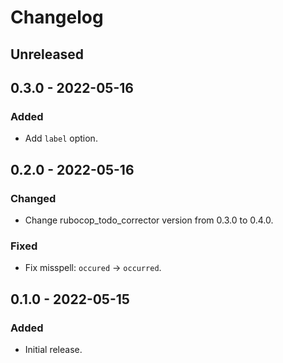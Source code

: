 # Changelog

## Unreleased

## 0.3.0 - 2022-05-16

### Added

- Add `label` option.

## 0.2.0 - 2022-05-16

### Changed

- Change rubocop_todo_corrector version from 0.3.0 to 0.4.0.

### Fixed

- Fix misspell: `occured` -> `occurred`.

## 0.1.0 - 2022-05-15

### Added

- Initial release.
